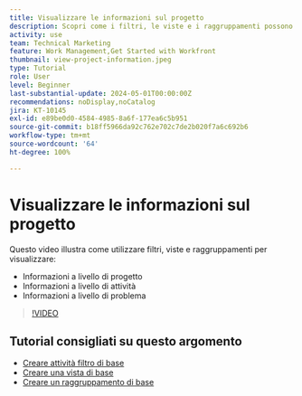 ```yaml
---
title: Visualizzare le informazioni sul progetto
description: Scopri come i filtri, le viste e i raggruppamenti possono agevolare la visualizazione di informazioni sui progetti e semplificarne la gestione.
activity: use
team: Technical Marketing
feature: Work Management,Get Started with Workfront
thumbnail: view-project-information.jpeg
type: Tutorial
role: User
level: Beginner
last-substantial-update: 2024-05-01T00:00:00Z
recommendations: noDisplay,noCatalog
jira: KT-10145
exl-id: e89be0d0-4584-4985-8a6f-177ea6c5b951
source-git-commit: b18ff5966da92c762e702c7de2b020f7a6c692b6
workflow-type: tm+mt
source-wordcount: '64'
ht-degree: 100%

---
```


# Visualizzare le informazioni sul progetto

Questo video illustra come utilizzare filtri, viste e raggruppamenti per visualizzare:

* Informazioni a livello di progetto
* Informazioni a livello di attività
* Informazioni a livello di problema

>[!VIDEO](https://video.tv.adobe.com/v/3428815/?quality=12&learn=on)

## Tutorial consigliati su questo argomento

* [Creare attività filtro di base](/help/reporting/basic-reporting/create-a-basic-filter-activity.md)
* [Creare una vista di base](/help/reporting/basic-reporting/create-a-basic-view.md)
* [Creare un raggruppamento di base](/help/reporting/basic-reporting/create-a-basic-grouping.md)

